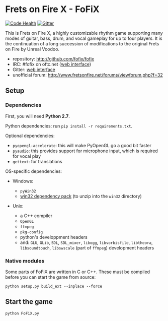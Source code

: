 Frets on Fire X - FoFiX
=======================

[![Code Health](https://landscape.io/github/fofix/fofix/master/landscape.svg?style=flat)](https://landscape.io/github/fofix/fofix/master)
[![Gitter](https://badges.gitter.im/fofix/fofix.svg)](https://gitter.im/fofix/fofix?utm_source=badge&utm_medium=badge&utm_campaign=pr-badge&utm_content=body_badge)


This is Frets on Fire X, a highly customizable rhythm game supporting many modes of guitar, bass, drum, and vocal gameplay for up to four players. It is the continuation of a long succession of modifications to the original Frets on Fire by Unreal Voodoo.

- repository: http://github.com/fofix/fofix
- IRC: #fofix on oftc.net ([web interface](https://webchat.oftc.net/))
- Gitter: [web interface](https://gitter.im/fofix/fofix)
- unofficial forum: http://www.fretsonfire.net/forums/viewforum.php?f=32


Setup
-----

### Dependencies

First, you will need **Python 2.7**.

Python dependencies: run `pip install -r requirements.txt`.

Optional dependencies:

- `pyopengl-accelerate`: this will make PyOpenGL go a good bit faster
- `pyaudio`: this provides support for microphone input, which is required for vocal play
- `gettext`: for translations

OS-specific dependencies:

- Windows:
    - `pyWin32`
    - [win32 dependency pack](https://storage.googleapis.com/google-code-archive-downloads/v2/code.google.com/fofix/fofix-win32-deppack-20130304.zip) (to unzip into the `win32` directory)

- Unix:
    - a C++ compiler
    - `OpenGL`
    - `ffmpeg`
    - `pkg-config`
    - python's developpment headers
    - and: `GLU`, `GLib`, `SDL`, `SDL_mixer`, `libogg`, `libvorbisfile`, `libtheora`, `libsoundtouch`, `libswscale` (part of `ffmpeg`) development headers


### Native modules

Some parts of FoFiX are written in C or C++. These must be compiled
before you can start the game from source:

    python setup.py build_ext --inplace --force


Start the game
--------------

    python FoFiX.py
